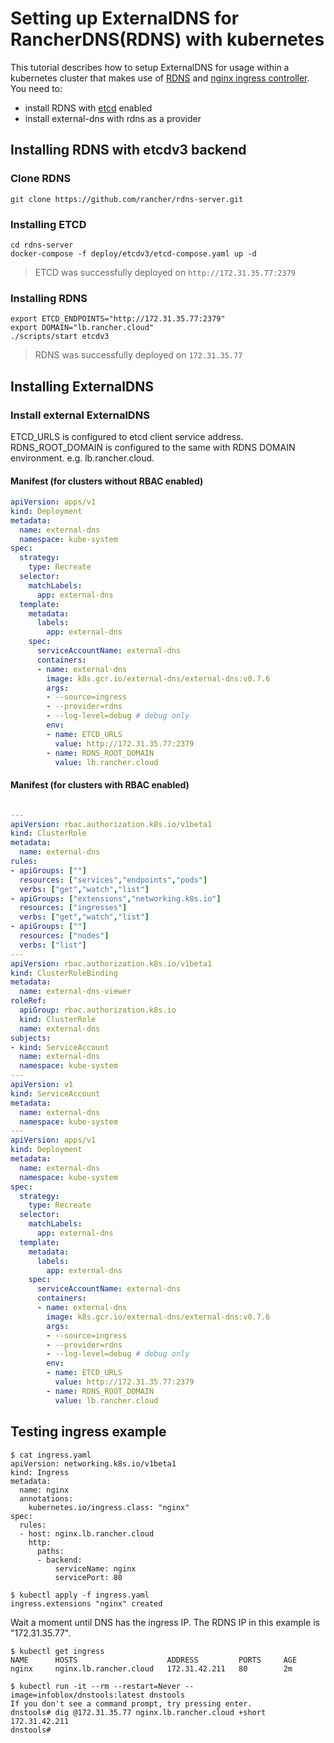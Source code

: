 # Setting up ExternalDNS for RancherDNS(RDNS) with kubernetes
This tutorial describes how to setup ExternalDNS for usage within a kubernetes cluster that makes use of [RDNS](https://github.com/rancher/rdns-server) and [nginx ingress controller](https://github.com/kubernetes/ingress-nginx).  
You need to:
* install RDNS with [etcd](https://github.com/etcd-io/etcd) enabled
* install external-dns with rdns as a provider

## Installing RDNS with etcdv3 backend

### Clone RDNS
```
git clone https://github.com/rancher/rdns-server.git
```

### Installing ETCD
```
cd rdns-server
docker-compose -f deploy/etcdv3/etcd-compose.yaml up -d
```

> ETCD was successfully deployed on `http://172.31.35.77:2379`

### Installing RDNS
```
export ETCD_ENDPOINTS="http://172.31.35.77:2379"
export DOMAIN="lb.rancher.cloud"
./scripts/start etcdv3
```

> RDNS was successfully deployed on `172.31.35.77`

## Installing ExternalDNS
### Install external ExternalDNS
ETCD_URLS is configured to etcd client service address.
RDNS_ROOT_DOMAIN is configured to the same with RDNS DOMAIN environment. e.g. lb.rancher.cloud.

#### Manifest (for clusters without RBAC enabled)
```yaml
apiVersion: apps/v1
kind: Deployment
metadata:
  name: external-dns
  namespace: kube-system
spec:
  strategy:
    type: Recreate
  selector:
    matchLabels:
      app: external-dns
  template:
    metadata:
      labels:
        app: external-dns
    spec:
      serviceAccountName: external-dns
      containers:
      - name: external-dns
        image: k8s.gcr.io/external-dns/external-dns:v0.7.6
        args:
        - --source=ingress
        - --provider=rdns
        - --log-level=debug # debug only
        env:
        - name: ETCD_URLS
          value: http://172.31.35.77:2379
        - name: RDNS_ROOT_DOMAIN
          value: lb.rancher.cloud
```

#### Manifest (for clusters with RBAC enabled)
```yaml

---
apiVersion: rbac.authorization.k8s.io/v1beta1
kind: ClusterRole
metadata:
  name: external-dns
rules:
- apiGroups: [""]
  resources: ["services","endpoints","pods"]
  verbs: ["get","watch","list"]
- apiGroups: ["extensions","networking.k8s.io"]
  resources: ["ingresses"]
  verbs: ["get","watch","list"]
- apiGroups: [""]
  resources: ["nodes"]
  verbs: ["list"]
---
apiVersion: rbac.authorization.k8s.io/v1beta1
kind: ClusterRoleBinding
metadata:
  name: external-dns-viewer
roleRef:
  apiGroup: rbac.authorization.k8s.io
  kind: ClusterRole
  name: external-dns
subjects:
- kind: ServiceAccount
  name: external-dns
  namespace: kube-system
---
apiVersion: v1
kind: ServiceAccount
metadata:
  name: external-dns
  namespace: kube-system
---
apiVersion: apps/v1
kind: Deployment
metadata:
  name: external-dns
  namespace: kube-system
spec:
  strategy:
    type: Recreate
  selector:
    matchLabels:
      app: external-dns
  template:
    metadata:
      labels:
        app: external-dns
    spec:
      serviceAccountName: external-dns
      containers:
      - name: external-dns
        image: k8s.gcr.io/external-dns/external-dns:v0.7.6
        args:
        - --source=ingress
        - --provider=rdns
        - --log-level=debug # debug only
        env:
        - name: ETCD_URLS
          value: http://172.31.35.77:2379
        - name: RDNS_ROOT_DOMAIN
          value: lb.rancher.cloud
```

## Testing ingress example
```
$ cat ingress.yaml
apiVersion: networking.k8s.io/v1beta1
kind: Ingress
metadata:
  name: nginx
  annotations:
    kubernetes.io/ingress.class: "nginx"
spec:
  rules:
  - host: nginx.lb.rancher.cloud
    http:
      paths:
      - backend:
          serviceName: nginx
          servicePort: 80

$ kubectl apply -f ingress.yaml
ingress.extensions "nginx" created
```

Wait a moment until DNS has the ingress IP. The RDNS IP in this example is "172.31.35.77".
```
$ kubectl get ingress
NAME      HOSTS                    ADDRESS         PORTS     AGE
nginx     nginx.lb.rancher.cloud   172.31.42.211   80        2m

$ kubectl run -it --rm --restart=Never --image=infoblox/dnstools:latest dnstools
If you don't see a command prompt, try pressing enter.
dnstools# dig @172.31.35.77 nginx.lb.rancher.cloud +short
172.31.42.211
dnstools#  
```
